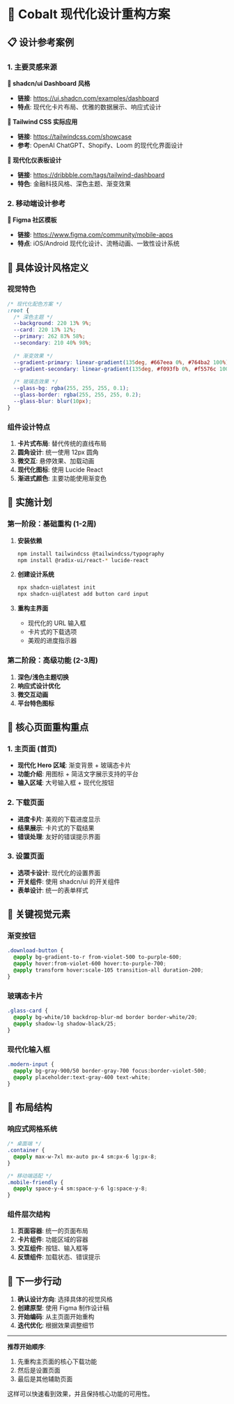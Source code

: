 # 🎨 Cobalt 现代化设计重构方案

## 📋 设计参考案例

### 1. 主要灵感来源

**🎯 shadcn/ui Dashboard 风格**
- **链接**: https://ui.shadcn.com/examples/dashboard
- **特点**: 现代化卡片布局、优雅的数据展示、响应式设计

**🎯 Tailwind CSS 实际应用**
- **链接**: https://tailwindcss.com/showcase
- **参考**: OpenAI ChatGPT、Shopify、Loom 的现代化界面设计

**🎯 现代化仪表板设计**
- **链接**: https://dribbble.com/tags/tailwind-dashboard
- **特色**: 金融科技风格、深色主题、渐变效果

### 2. 移动端设计参考

**📱 Figma 社区模板**
- **链接**: https://www.figma.com/community/mobile-apps
- **特点**: iOS/Android 现代化设计、流畅动画、一致性设计系统

## 🎨 具体设计风格定义

### 视觉特色
```css
/* 现代化配色方案 */
:root {
  /* 深色主题 */
  --background: 220 13% 9%;
  --card: 220 13% 12%;
  --primary: 262 83% 58%;
  --secondary: 210 40% 98%;
  
  /* 渐变效果 */
  --gradient-primary: linear-gradient(135deg, #667eea 0%, #764ba2 100%);
  --gradient-secondary: linear-gradient(135deg, #f093fb 0%, #f5576c 100%);
  
  /* 玻璃态效果 */
  --glass-bg: rgba(255, 255, 255, 0.1);
  --glass-border: rgba(255, 255, 255, 0.2);
  --glass-blur: blur(10px);
}
```

### 组件设计特点
1. **卡片式布局**: 替代传统的直线布局
2. **圆角设计**: 统一使用 12px 圆角
3. **微交互**: 悬停效果、加载动画
4. **现代化图标**: 使用 Lucide React
5. **渐进式颜色**: 主要功能使用渐变色

## 🚀 实施计划

### 第一阶段：基础重构 (1-2周)
1. **安装依赖**
   ```bash
   npm install tailwindcss @tailwindcss/typography
   npm install @radix-ui/react-* lucide-react
   ```

2. **创建设计系统**
   ```bash
   npx shadcn-ui@latest init
   npx shadcn-ui@latest add button card input
   ```

3. **重构主界面**
   - 现代化的 URL 输入框
   - 卡片式的下载选项
   - 美观的进度指示器

### 第二阶段：高级功能 (2-3周)
1. **深色/浅色主题切换**
2. **响应式设计优化**
3. **微交互动画**
4. **平台特色图标**

## 🎯 核心页面重构重点

### 1. 主页面 (首页)
- **现代化 Hero 区域**: 渐变背景 + 玻璃态卡片
- **功能介绍**: 用图标 + 简洁文字展示支持的平台
- **输入区域**: 大号输入框 + 现代化按钮

### 2. 下载页面
- **进度卡片**: 美观的下载进度显示
- **结果展示**: 卡片式的下载结果
- **错误处理**: 友好的错误提示界面

### 3. 设置页面
- **选项卡设计**: 现代化的设置界面
- **开关组件**: 使用 shadcn/ui 的开关组件
- **表单设计**: 统一的表单样式

## 🎨 关键视觉元素

### 渐变按钮
```css
.download-button {
  @apply bg-gradient-to-r from-violet-500 to-purple-600;
  @apply hover:from-violet-600 hover:to-purple-700;
  @apply transform hover:scale-105 transition-all duration-200;
}
```

### 玻璃态卡片
```css
.glass-card {
  @apply bg-white/10 backdrop-blur-md border border-white/20;
  @apply shadow-lg shadow-black/25;
}
```

### 现代化输入框
```css
.modern-input {
  @apply bg-gray-900/50 border-gray-700 focus:border-violet-500;
  @apply placeholder:text-gray-400 text-white;
}
```

## 📐 布局结构

### 响应式网格系统
```css
/* 桌面端 */
.container {
  @apply max-w-7xl mx-auto px-4 sm:px-6 lg:px-8;
}

/* 移动端适配 */
.mobile-friendly {
  @apply space-y-4 sm:space-y-6 lg:space-y-8;
}
```

### 组件层次结构
1. **页面容器**: 统一的页面布局
2. **卡片组件**: 功能区域的容器
3. **交互组件**: 按钮、输入框等
4. **反馈组件**: 加载状态、错误提示

## 🎯 下一步行动

1. **确认设计方向**: 选择具体的视觉风格
2. **创建原型**: 使用 Figma 制作设计稿
3. **开始编码**: 从主页面开始重构
4. **迭代优化**: 根据效果调整细节

---

**推荐开始顺序**: 
1. 先重构主页面的核心下载功能
2. 然后是设置页面
3. 最后是其他辅助页面

这样可以快速看到效果，并且保持核心功能的可用性。 